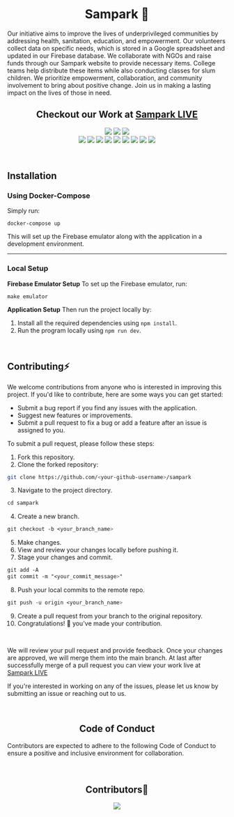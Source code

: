 <!----------------------Introduction Section---------------------->
<p align="center">
    <h1 align="center">Sampark 🙏</h1>
    <p>Our initiative aims to improve the lives of underprivileged communities by addressing health, sanitation, education, and empowerment. Our volunteers collect data on specific needs, which is stored in a Google spreadsheet and updated in our Firebase database. We collaborate with NGOs and raise funds through our Sampark website to provide necessary items. College teams help distribute these items while also conducting classes for slum children. We prioritize empowerment, collaboration, and community involvement to bring about positive change. Join us in making a lasting impact on the lives of those in need.</p>
    <h2 align="center">Checkout our Work at <a href="https://sampark-nine.vercel.app/">Sampark LIVE</a></h2>
    <div align="center">
        <img src="https://img.shields.io/badge/built%20with-love-red.svg?style=for-the-badge">
        <img src="https://forthebadge.com/images/badges/uses-brain.svg">
        <img src="http://ForTheBadge.com/images/badges/powered-by-responsibility.svg" />
        <br>
        <img src="https://img.shields.io/github/repo-size/Gaurav-Verma07/sampark?style=for-the-badge" />
        <img src="https://img.shields.io/github/issues-closed/Gaurav-Verma07/sampark?style=for-the-badge" />
        <img src="https://img.shields.io/github/issues/Gaurav-Verma07/sampark?style=for-the-badge" />
        <img src="https://img.shields.io/github/issues-pr/Gaurav-Verma07/sampark?style=for-the-badge" />
        <img src="https://img.shields.io/github/issues-pr-closed-raw/Gaurav-Verma07/sampark?style=for-the-badge" />
        <img src="https://img.shields.io/github/license/Gaurav-Verma07/sampark?style=for-the-badge" />
        <img src="https://img.shields.io/github/forks/Gaurav-Verma07/sampark?style=for-the-badge" />
        <img src="https://img.shields.io/github/contributors/Gaurav-Verma07/sampark?style=for-the-badge" />
        <img src="https://img.shields.io/github/stars/Gaurav-Verma07/sampark?style=for-the-badge" />
    </div>
</p>
<br>

<!-- ![Sampark Logo](https://github.com/Gaurav-Verma07/sampark/blob/main/public/sampark-logo-transparent.png?raw=true)-->
<!-- A social platform to connect NGOs and orphanages to potential social suppliers including schools and colleges. -->


<!----------------------Contribution Section---------------------->

## Installation
### Using Docker-Compose
Simply run:

```
docker-compose up
```


This will set up the Firebase emulator along with the application in a development environment.

---

### Local Setup
**Firebase Emulator Setup**
To set up the Firebase emulator, run:

```
make emulator
```


**Application Setup**
Then run the project locally by:

1. Install all the required dependencies using `npm install`.
2. Run the program locally using `npm run dev`.

<br>
<h2>Contributing⚡</h2>

We welcome contributions from anyone who is interested in improving this project. If you'd like to contribute, here are some ways you can get started:

- Submit a bug report if you find any issues with the application.
- Suggest new features or improvements.
- Submit a pull request to fix a bug or add a feature after an issue is assigned to you.

To submit a pull request, please follow these steps:

1. Fork this repository.
2. Clone the forked repository:
```bash
git clone https://github.com/<your-github-username>/sampark
```
3. Navigate to the project directory.
```py
cd sampark
```
4. Create a new branch.
```css
git checkout -b <your_branch_name>
```
5. Make changes.
6. View and review your changes locally before pushing it.
7. Stage your changes and commit.
```css
git add -A
git commit -m "<your_commit_message>"
```
8. Push your local commits to the remote repo.
```css
git push -u origin <your_branch_name>
```
9. Create a pull request from your branch to the original repository.
10. Congratulations! 🎉 you've made your contribution.
<br>

We will review your pull request and provide feedback. Once your changes are approved, we will merge them into the main branch.
At last after successfully merge of a pull request you can view your work live at <a href="https://sampark-nine.vercel.app/">Sampark LIVE </a>

If you're interested in working on any of the issues, please let us know by submitting an issue or reaching out to us.

<br>
<h2 align="center">Code of Conduct</h2>
Contributors are expected to adhere to the following Code of Conduct to ensure a positive and inclusive environment for collaboration.
<br><br>
<!----------------------Contributors Section---------------------->
<br>
<h2 align="center">Contributors🎉</h2>
<p align="center">
  <a href="https://github.com/Gaurav-Verma07/sampark/graphs/contributors">
  <img src="https://contrib.rocks/image?repo=Gaurav-Verma07/sampark" />
  </a>
</p>
